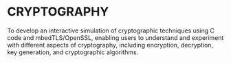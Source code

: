 # CRYPTOGRAPHY
To develop an interactive simulation of cryptographic techniques using C code and mbedTLS/OpenSSL, enabling users to understand and experiment with different aspects of cryptography, including encryption, decryption, key generation, and cryptographic algorithms.
